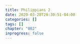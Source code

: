 ```yaml
---
title: Philippians 2
date: 2020-03-28T20:30:51-04:00
categories: []
tags: []
chapter: "002"
inprogress: false
---
```


